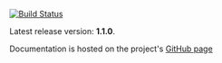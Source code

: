 [![Build Status](https://secure.travis-ci.org/timurstrekalov/saga.png?branch=master)](http://travis-ci.org/timurstrekalov/saga)

Latest release version: **1.1.0**. 

Documentation is hosted on the project's [GitHub page](http://timurstrekalov.github.com/saga/)
